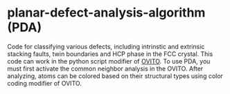 # planar-defect-analysis-algorithm (PDA)
Code for classifying various defects, including intrinstic and extrinsic stacking faults, twin boundaries and HCP phase in the FCC crystal. This code can work in the python script modifier of [OVITO](https://www.ovito.org/). To use PDA, you must first activate the common neighbor analysis in the OVITO. After analyzing, atoms can be colored based on their structural types using color coding modifier of OVITO.
